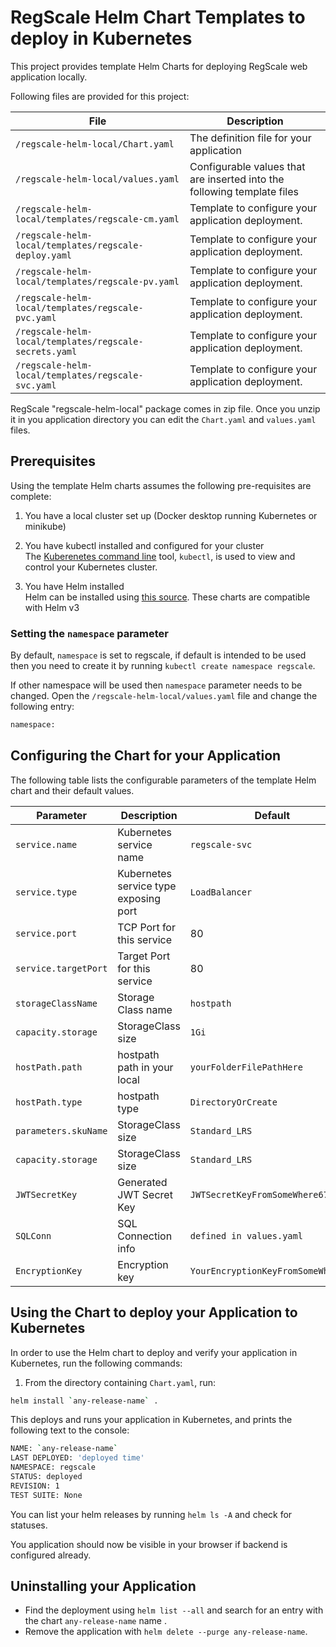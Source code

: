 # RegScale Helm Chart Templates to deploy in Kubernetes

This project provides template Helm Charts for deploying RegScale web application locally.

Following files are provided for this project:

| File                                                   | Description                                                             |
|--------------------------------------------------------|-------------------------------------------------------------------------|  
| `/regscale-helm-local/Chart.yaml`                      | The definition file for your application                                | 
| `/regscale-helm-local/values.yaml`                     | Configurable values that are inserted into the following template files | 
| `/regscale-helm-local/templates/regscale-cm.yaml`      | Template to configure your application deployment.                      | 
| `/regscale-helm-local/templates/regscale-deploy.yaml`  | Template to configure your application deployment.                      |
| `/regscale-helm-local/templates/regscale-pv.yaml`      | Template to configure your application deployment.                      | 
| `/regscale-helm-local/templates/regscale-pvc.yaml`     | Template to configure your application deployment.                      | 
| `/regscale-helm-local/templates/regscale-secrets.yaml` | Template to configure your application deployment.                      | 
| `/regscale-helm-local/templates/regscale-svc.yaml`     | Template to configure your application deployment.                      | 

RegScale "regscale-helm-local" package comes in zip file. Once you unzip it in you application directory you can edit the `Chart.yaml` and `values.yaml` files.

## Prerequisites

Using the template Helm charts assumes the following pre-requisites are complete:  

1. You have a local cluster set up (Docker desktop running Kubernetes or minikube)
  
2. You have kubectl installed and configured for your cluster  
  The [Kuberenetes command line](https://kubernetes.io/docs/tasks/tools/install-kubectl/) tool, `kubectl`, is used to view and control your Kubernetes cluster.

3. You have Helm installed  
  Helm can be installed using [this source](https://helm.sh/docs/intro/install/). 
   These charts are compatible with Helm v3


### Setting the `namespace` parameter

By default, `namespace` is set to regscale, if default is intended to be used then you need to create it by running `kubectl create namespace regscale`.

If other namespace will be used then `namespace` parameter needs to be changed. Open the `/regscale-helm-local/values.yaml` file and change the following entry:  

```sh
namespace:
```

## Configuring the Chart for your Application

The following table lists the configurable parameters of the template Helm chart and their default values.

| Parameter                  | Description                                     | Default                                                    |
| -----------------------    | ---------------------------------------------   | ---------------------------------------------------------- |
| `service.name`             | Kubernetes service name                         | `regscale-svc`                                             |
| `service.type`             | Kubernetes service type exposing port           | `LoadBalancer`                                             |
| `service.port`             | TCP Port for this service                       | 80                                                         |
| `service.targetPort`       | Target Port for this service                    | 80                                                         |
| `storageClassName`         | Storage Class name                              | `hostpath`                                                 |
| `capacity.storage`         | StorageClass size                               | `1Gi`                                                      |
| `hostPath.path`            | hostpath path in your local                     | `yourFolderFilePathHere`                                   |
| `hostPath.type`            | hostpath type                                   | `DirectoryOrCreate`                                        |
| `parameters.skuName`       | StorageClass size                               | `Standard_LRS`                                             |
| `capacity.storage`         | StorageClass size                               | `Standard_LRS`                                             |
| `JWTSecretKey`             | Generated JWT Secret Key                        | `JWTSecretKeyFromSomeWhere6789012`                         |
| `SQLConn`                  | SQL Connection info                             | `defined in values.yaml`                                   |
| `EncryptionKey`            | Encryption key                                  | `YourEncryptionKeyFromSomeWhere12`                         |


## Using the Chart to deploy your Application to Kubernetes

In order to use the Helm chart to deploy and verify your application in Kubernetes, run the following commands:

1. From the directory containing `Chart.yaml`, run:  

  ```sh
  helm install `any-release-name` .
  ```

  This deploys and runs your application in Kubernetes, and prints the following text to the console:  
  
  ```sh
  NAME: `any-release-name`
  LAST DEPLOYED: 'deployed time'
  NAMESPACE: regscale
  STATUS: deployed
  REVISION: 1
  TEST SUITE: None
  ```
You can list your helm releases by running `helm ls -A` and check for statuses.

You application should now be visible in your browser if backend is configured already.

## Uninstalling your Application

* Find the deployment using `helm list --all` and search for an entry with the chart `any-release-name` name .
* Remove the application with `helm delete --purge any-release-name`.

